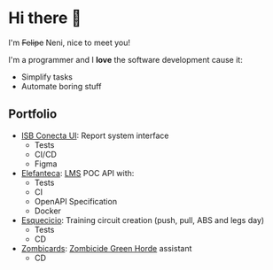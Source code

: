 # Hi there 👋

I'm ~~Felipe~~ Neni, nice to meet you!

I'm a programmer and I **love** the software development cause it:
 
- Simplify tasks
- Automate boring stuff

## Portfolio

- [ISB Conecta UI](https://github.com/nenitf/isb-conecta_ui#readme): Report system interface
    - Tests
    - CI/CD
    - Figma
- [Elefanteca](https://github.com/nenitf/elefanteca_api#readme): [LMS](https://en.wikipedia.org/wiki/Integrated_library_system) POC API with:
    - Tests
    - CI
    - OpenAPI Specification
    - Docker
- [Esquecicio](https://github.com/nenitf/esquecicio#readme): Training circuit creation (push, pull, ABS and legs day)
    - Tests
    - CD
- [Zombicards](https://github.com/jooaopc/zombicards#readme): [Zombicide Green Horde](https://www.zombicide.com/pt-br/green-horde/) assistant
    - CD
